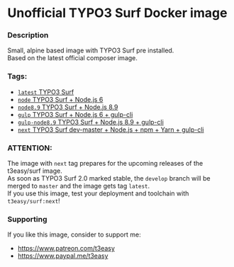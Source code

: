 # Unofficial TYPO3 Surf Docker image

### Description
Small, alpine based image with TYPO3 Surf pre installed.  
Based on the latest official composer image.
  
### Tags:  
*  [`latest` TYPO3 Surf](https://github.com/t3easy/docker-surf/blob/master/Dockerfile)
*  [`node` TYPO3 Surf + Node.js 6](https://github.com/t3easy/docker-surf/blob/master/Dockerfile.Node)
*  [`node8.9` TYPO3 Surf + Node.js 8.9](https://github.com/t3easy/docker-surf/blob/master/Dockerfile.Node8.9)
*  [`gulp` TYPO3 Surf + Node.js 6 + gulp-cli](https://github.com/t3easy/docker-surf/blob/master/Dockerfile.Gulp)
*  [`gulp-node8.9` TYPO3 Surf + Node.js 8.9 + gulp-cli](https://github.com/t3easy/docker-surf/blob/master/Dockerfile.Gulp-Node8.9)
*  [`next` TYPO3 Surf dev-master + Node.js + npm + Yarn + gulp-cli](https://github.com/t3easy/docker-surf/blob/develop/Dockerfile)

### ATTENTION:
The image with `next` tag prepares for the upcoming releases of the t3easy/surf image.  
As soon as TYPO3 Surf 2.0 marked stable, the `develop` branch will be merged to `master` and the image gets tag `latest`.  
If you use this image, test your deployment and toolchain with `t3easy/surf:next`!

### Supporting
If you like this image, consider to support me:
*  https://www.patreon.com/t3easy
*  https://www.paypal.me/t3easy